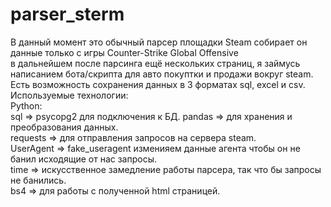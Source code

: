 # parser_sterm
В данный момент это обычный парсер площадки Steam собирает он данные только с игры Counter-Strike Global Offensive  
в дальнейшем после парсинга ещё нескольких страниц, я займусь написанием бота/скрипта для авто покуптки и продажи вокруг steam.  
Есть возможность сохранения данных в 3 форматах sql, excel и csv.   
Используемые технологии:  
Python:   
sql       => psycopg2 для подключения к БД.
pandas    => для хранения и преобразования данных.  
requests  => для отправления запросов на сервера steam.  
UserAgent => fake_useragent изменияем данные агента чтобы он не банил исходящие от нас запросы.  
time      => искусственное замедление работы парсера, так что бы запросы не банились.  
bs4       => для работы с полученной html страницей.
